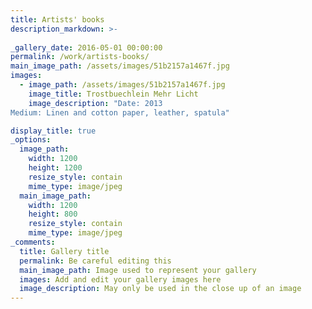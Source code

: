 ```yaml
---
title: Artists' books
description_markdown: >-
  
_gallery_date: 2016-05-01 00:00:00
permalink: /work/artists-books/
main_image_path: /assets/images/51b2157a1467f.jpg
images:
  - image_path: /assets/images/51b2157a1467f.jpg
    image_title: Trostbuechlein Mehr Licht
    image_description: "Date: 2013
Medium: Linen and cotton paper, leather, spatula" 

display_title: true
_options:
  image_path:
    width: 1200
    height: 1200
    resize_style: contain
    mime_type: image/jpeg
  main_image_path:
    width: 1200
    height: 800
    resize_style: contain
    mime_type: image/jpeg
_comments:
  title: Gallery title
  permalink: Be careful editing this
  main_image_path: Image used to represent your gallery
  images: Add and edit your gallery images here
  image_description: May only be used in the close up of an image
---
```

